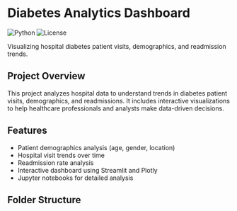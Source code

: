 # Diabetes Analytics Dashboard

![Python](https://img.shields.io/badge/Python-3.13-blue)
![License](https://img.shields.io/badge/License-MIT-green)

Visualizing hospital diabetes patient visits, demographics, and readmission trends.

## Project Overview
This project analyzes hospital data to understand trends in diabetes patient visits, demographics, and readmissions. It includes interactive visualizations to help healthcare professionals and analysts make data-driven decisions.

## Features
- Patient demographics analysis (age, gender, location)
- Hospital visit trends over time
- Readmission rate analysis
- Interactive dashboard using Streamlit and Plotly
- Jupyter notebooks for detailed analysis

## Folder Structure

